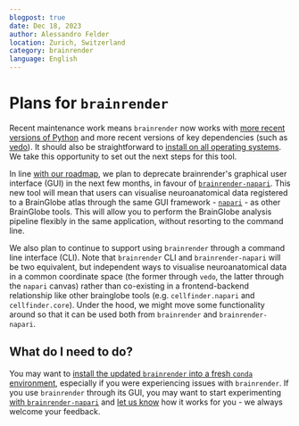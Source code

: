 ```yaml
---
blogpost: true
date: Dec 18, 2023
author: Alessandro Felder
location: Zurich, Switzerland
category: brainrender
language: English
---
```


# Plans for `brainrender`

Recent maintenance work means `brainrender` now works with [more recent versions of Python](../community/developers/conventions.md#dependency-support) and more recent versions of key dependencies (such as [vedo](https://vedo.embl.es/)). It should also be straightforward to [install on all operating systems](../documentation/brainrender/installation.md). We take this opportunity to set out the next steps for this tool.

In line [with our roadmap](../community/roadmaps/november-2023.md#v2-q2-2024), we plan to deprecate brainrender's graphical user interface (GUI) in the next few months, in favour of [`brainrender-napari`](../tutorials/visualise-atlas-napari.md). This new tool will mean that users can visualise neuroanatomical data registered to a BrainGlobe atlas through the same GUI framework - [`napari`](https://napari.org/stable/) - as other BrainGlobe tools. This will allow you to perform the BrainGlobe analysis pipeline flexibly in the same application, without resorting to the command line.

We also plan to continue to support using `brainrender` through a command line interface (CLI). Note that `brainrender` CLI and `brainrender-napari` will be two equivalent, but independent ways to visualise neuroanatomical data in a common coordinate space (the former through `vedo`, the latter through the `napari` canvas) rather than co-existing in a frontend-backend relationship like other brainglobe tools (e.g. `cellfinder.napari` and `cellfinder.core`). Under the hood, we might move some functionality around so that it can be used both from `brainrender` and `brainrender-napari`.

## What do I need to do?

You may want to [install the updated `brainrender` into a fresh `conda` environment](../documentation/brainrender/installation.md), especially if you were experiencing issues with `brainrender`. If you use `brainrender` through its GUI, you may want to start experimenting [with `brainrender-napari`](../tutorials/visualise-atlas-napari.md) and [let us know](../contact.md) how it works for you - we always welcome your feedback.